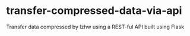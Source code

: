 # transfer-compressed-data-via-api
Transfer data compressed by lzhw using a REST-ful API built using Flask

